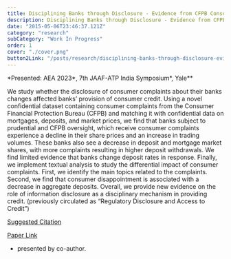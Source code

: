 ```yaml
---
title: Disciplining Banks through Disclosure - Evidence from CFPB Consumer Complaints
description: Disciplining Banks through Disclosure - Evidence from CFPB Consumer Complaints - with Anya Kleymenova, Jeffrey Jou, Laszlo Sandor, and Rajesh Vijayaraghavan
date: "2015-05-06T23:46:37.121Z"
category: "research"
subCategory: "Work In Progress"
order: 1
cover: "./cover.png"
button2Link: "/posts/research/disciplining-banks-through-disclosure-evidence-from-cfpb-consumer-complaints/suggested_citation_bibtex.pdf"
---
```


\*Presented: AEA 2023\*, 7th JAAF-ATP India Symposium\*, Yale\*\*

We study whether the disclosure of consumer complaints about their banks changes affected banks’ provision of consumer credit. Using a novel confidential dataset containing consumer complaints from the Consumer Financial Protection Bureau (CFPB) and matching it with confidential data on mortgages, deposits, and market prices, we find that banks subject to prudential and CFPB oversight, which receive consumer complaints experience a decline in their share prices and an increase in trading volumes. These banks also see a decrease in deposit and mortgage market shares, with more complaints resulting in higher deposit withdrawals. We find limited evidence that banks change deposit rates in response. Finally, we implement textual analysis to study the differential impact of consumer complaints. First, we identify the main topics related to the complaints. Second, we find that consumer disappointment is associated with a decrease in aggregate deposits. Overall, we provide new evidence on the role of information disclosure as a disciplinary mechanism in providing credit.
(previously circulated as “Regulatory Disclosure and Access to Credit”)

[Suggested Citation](/posts/research/disciplining-banks-through-disclosure-evidence-from-cfpb-consumer-complaints/suggested_citation_bibtex.pdf)

[Paper Link](/posts/research/disciplining-banks-through-disclosure-evidence-from-cfpb-consumer-complaints/real_effect_banking_inspection_august2021.pdf)

- presented by co-author.
